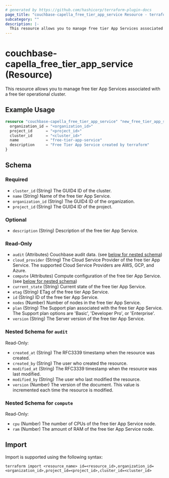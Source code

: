 ```yaml
---
# generated by https://github.com/hashicorp/terraform-plugin-docs
page_title: "couchbase-capella_free_tier_app_service Resource - terraform-provider-couchbase-capella"
subcategory: ""
description: |-
  This resource allows you to manage free tier App Services associated with a free tier operational cluster.
---
```


# couchbase-capella_free_tier_app_service (Resource)

This resource allows you to manage free tier App Services associated with a free tier operational cluster.

## Example Usage

```terraform
resource "couchbase-capella_free_tier_app_service" "new_free_tier_app_service" {
  organization_id = "<organization_id>"
  project_id      = "<project_id>"
  cluster_id      = "<cluster_id>"
  name            = "free-tier-app-service"
  description     = "Free Tier App Service created by terraform"
}
```

<!-- schema generated by tfplugindocs -->
## Schema

### Required

- `cluster_id` (String) The GUID4 ID of the cluster.
- `name` (String) Name of the free tier App Service.
- `organization_id` (String) The GUID4 ID of the organization.
- `project_id` (String) The GUID4 ID of the project.

### Optional

- `description` (String) Description of the free tier App Service.

### Read-Only

- `audit` (Attributes) Couchbase audit data. (see [below for nested schema](#nestedatt--audit))
- `cloud_provider` (String) The Cloud Service Provider of the free tier App Service. The supported Cloud Service Providers are AWS, GCP, and Azure.
- `compute` (Attributes) Compute configuration of the free tier App Service. (see [below for nested schema](#nestedatt--compute))
- `current_state` (String) Current state of the free tier App Service.
- `etag` (String) ETag of the free tier App Service.
- `id` (String) ID of the free tier App Service.
- `nodes` (Number) Number of nodes in the free tier App Service.
- `plan` (String) The Support plan associated with the free tier App Service. The Support plan options are 'Basic', 'Developer Pro', or 'Enterprise'.
- `version` (String) The Server version of the free tier App Service.

<a id="nestedatt--audit"></a>
### Nested Schema for `audit`

Read-Only:

- `created_at` (String) The RFC3339 timestamp when the resource was created.
- `created_by` (String) The user who created the resource.
- `modified_at` (String) The RFC3339 timestamp when the resource was last modified.
- `modified_by` (String) The user who last modified the resource.
- `version` (Number) The version of the document. This value is incremented each time the resource is modified.


<a id="nestedatt--compute"></a>
### Nested Schema for `compute`

Read-Only:

- `cpu` (Number) The number of CPUs of the free tier App Service node.
- `ram` (Number) The amount of RAM of the free tier App Service node.

## Import

Import is supported using the following syntax:

```shell
terraform import <resource_name> id=<resource_id>,organization_id=<organization_id>,project_id=<project_id>,cluster_id=<cluster_id>
```
